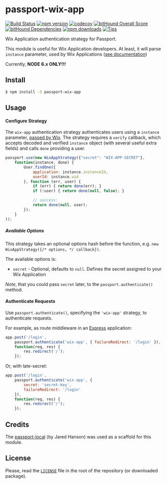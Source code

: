 # passport-wix-app

[![Build Status](https://travis-ci.org/maxkoryukov/passport-wix-app.svg?branch=master)](https://travis-ci.org/maxkoryukov/passport-wix-app)
[![npm version](https://img.shields.io/npm/v/passport-wix-app.svg)](https://www.npmjs.com/package/passport-wix-app)
[![codecov](https://codecov.io/gh/maxkoryukov/passport-wix-app/branch/master/graph/badge.svg)](https://codecov.io/gh/maxkoryukov/passport-wix-app)
[![bitHound Overall Score](https://www.bithound.io/github/maxkoryukov/passport-wix-app/badges/score.svg)](https://www.bithound.io/github/maxkoryukov/passport-wix-app)
[![bitHound Dependencies](https://www.bithound.io/github/maxkoryukov/passport-wix-app/badges/dependencies.svg)](https://www.bithound.io/github/maxkoryukov/passport-wix-app/master/dependencies/npm)
[![npm downloads](https://img.shields.io/npm/dm/passport-wix-app.svg)](https://www.npmjs.com/package/passport-wix-app)
[![Tips](http://img.shields.io/gittip/maxkoryukov.png)](https://www.gittip.com/maxkoryukov/)

Wix Application authentication strategy for Passport.

This module is useful for Wix Application developers. At least, it will parse `instance` parameter, used by Wix Applications ([see documentation](http://dev.wix.com/docs/infrastructure/app-instance/#))

Currently, **NODE 6.x ONLY!!!**

## Install

```bash
$ npm install -S passport-wix-app
```

## Usage

#### Configure Strategy

The `wix-app` authentication strategy authenticates users using a `instance` parameter, [passed by Wix](http://dev.wix.com/docs/development/widget/#endpoint-urls). The strategy requires a `verify` callback, which accepts decoded and verified `instance` object (with several useful extra fields) and calls `done` providing a user.

```javascript
passport.use(new WixAppStrategy({"secret": "WIX-APP-SECRET"},
	function(instance, done) {
		User.findOne({
			application: instance.instanceId,
			userId: instance.uid
		}, function (err, user) {
			if (err) { return done(err); }
			if (!user) { return done(null, false); }

			// success:
			return done(null, user);
		});
	}
));
```

##### Available Options

This strategy takes an optional options hash before the function, e.g. `new WixAppStrategy({/* options, */ callback})`.

The available options is:

* `secret` - Optional, defaults to `null`. Defines the secret assigned to your Wix Application

*Note*, that you could pass `secret` later, to the `passport.authenticate()` method.

#### Authenticate Requests

Use `passport.authenticate()`, specifying the `'wix-app'` strategy, to authenticate requests.

For example, as route middleware in an [Express](http://expressjs.com/) application:

```javascript
app.post('/login',
	passport.authenticate('wix-app', { failureRedirect: '/login' }),
	function(req, res) {
		res.redirect('/');
	});
```

Or, with late-secret:

```javascript
app.post('/login',
	passport.authenticate('wix-app', {
		secret: 'secret-key',
		failureRedirect: '/login'
	}),
	function(req, res) {
		res.redirect('/');
	});
```

## Credits

The [passport-local](https://github.com/jaredhanson/passport-local) (by Jared Hanson) was used as a scaffold for this module.

## License

Please, read the [`LICENSE`](LICENSE) file in the root of the repository (or downloaded package).
